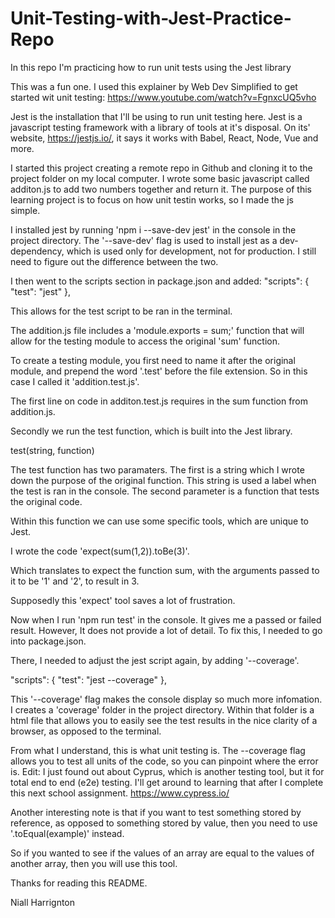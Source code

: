# Unit-Testing-with-Jest-Practice-Repo

In this repo I'm practicing how to run unit tests using the Jest library

This was a fun one. I used this explainer by Web Dev Simplified to get started wit unit testing: https://www.youtube.com/watch?v=FgnxcUQ5vho

Jest is the installation that I'll be using to run unit testing here. Jest is a javascript testing framework with a library of tools at it's disposal. On its' website, https://jestjs.io/, it says it works with Babel, React, Node, Vue and more.

I started this project creating a remote repo in Github and cloning it to the project folder on my local computer. I wrote some basic javascript called additon.js to add two numbers together and return it. The purpose of this learning project is to focus on how unit testin works, so I made the js simple.

I installed jest by running 'npm i --save-dev jest' in the console in the project directory. The '--save-dev' flag is used to install jest as a dev-dependency, which is used only for development, not for production. I still need to figure out the difference between the two.

I then went to the scripts section in package.json and added:
"scripts": {
"test": "jest"
},

This allows for the test script to be ran in the terminal.

The addition.js file includes a 'module.exports = sum;' function that will allow for the testing module to access the original 'sum' function.

To create a testing module, you first need to name it after the original module, and prepend the word '.test' before the file extension. So in this case I called it 'addition.test.js'.

The first line on code in additon.test.js requires in the sum function from addition.js.

Secondly we run the test function, which is built into the Jest library.

test(string, function)

The test function has two paramaters. The first is a string which I wrote down the purpose of the original function. This string is used a label when the test is ran in the console. The second parameter is a function that tests the original code.

Within this function we can use some specific tools, which are unique to Jest.

I wrote the code 'expect(sum(1,2)).toBe(3)'.

Which translates to expect the function sum, with the arguments passed to it to be '1' and '2', to result in 3.

Supposedly this 'expect' tool saves a lot of frustration.

Now when I run 'npm run test' in the console. It gives me a passed or failed result. However, It does not provide a lot of detail. To fix this, I needed to go into package.json.

There, I needed to adjust the jest script again, by adding '--coverage'.

"scripts": {
"test": "jest --coverage"
},

This '--coverage' flag makes the console display so much more infomation. I creates a 'coverage' folder in the project directory. Within that folder is a html file that allows you to easily see the test results in the nice clarity of a browser, as opposed to the terminal.

From what I understand, this is what unit testing is. The --coverage flag allows you to test all units of the code, so you can pinpoint where the error is.
Edit: I just found out about Cyprus, which is another testing tool, but it for total end to end (e2e) testing. I'll get around to learning that after I complete this next school assignment. https://www.cypress.io/

Another interesting note is that if you want to test something stored by reference, as opposed to something stored by value, then you need to use '.toEqual(example)' instead.

So if you wanted to see if the values of an array are equal to the values of another array, then you will use this tool.

Thanks for reading this README.

Niall Harrignton
